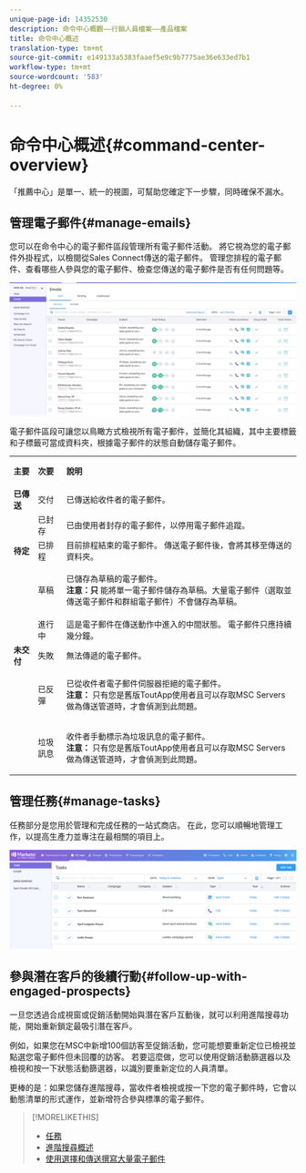 ```yaml
---
unique-page-id: 14352530
description: 命令中心概觀——行銷人員檔案——產品檔案
title: 命令中心概述
translation-type: tm+mt
source-git-commit: e149133a5383faaef5e9c9b7775ae36e633ed7b1
workflow-type: tm+mt
source-wordcount: '583'
ht-degree: 0%

---
```



# 命令中心概述{#command-center-overview}

「推薦中心」是單一、統一的視圖，可幫助您確定下一步驟，同時確保不漏水。

## 管理電子郵件{#manage-emails}

您可以在命令中心的電子郵件區段管理所有電子郵件活動。 將它視為您的電子郵件外掛程式，以檢閱從Sales Connect傳送的電子郵件。 管理您排程的電子郵件、查看哪些人參與您的電子郵件、檢查您傳送的電子郵件是否有任何問題等。

![](assets/command-center-overview-1.png)

電子郵件區段可讓您以鳥瞰方式檢視所有電子郵件，並簡化其組織，其中主要標籤和子標籤可當成資料夾，根據電子郵件的狀態自動儲存電子郵件。

<table> 
 <colgroup> 
  <col> 
  <col> 
  <col> 
 </colgroup> 
 <tbody> 
  <tr> 
   <td title="背景顏色：灰色"><p title=""><strong><span>主要</span> </strong></p></td> 
   <td title="背景顏色：灰色"><p title=""><strong><span>次要</span> </strong></p></td> 
   <td title="背景顏色：灰色"><p title=""><strong><span>說明</span> </strong></p></td> 
  </tr> 
  <tr> 
   <td title="背景顏色：藍色"><strong title="">已傳送</strong></td> 
   <td title="背景顏色：藍色">交付</td> 
   <td title="背景顏色：藍色">已傳送給收件者的電子郵件。</td> 
  </tr> 
  <tr> 
   <td title="背景顏色：藍色"><br></td> 
   <td title="背景顏色：藍色">已封存</td> 
   <td title="背景顏色：藍色">已由使用者封存的電子郵件，以停用電子郵件追蹤。</td> 
  </tr> 
  <tr> 
   <td title="背景顏色：灰色"><strong title="">待定</strong></td> 
   <td title="背景顏色：灰色">已排程</td> 
   <td title="背景顏色：灰色">目前排程結束的電子郵件。 傳送電子郵件後，會將其移至傳送的資料夾。</td> 
  </tr> 
  <tr> 
   <td title="背景顏色：灰色"><br></td> 
   <td title="背景顏色：灰色">草稿</td> 
   <td title="背景顏色：灰色"><p>已儲存為草稿的電子郵件。<br><strong>注意：只</strong> 能將單一電子郵件儲存為草稿。大量電子郵件（選取並傳送電子郵件和群組電子郵件）不會儲存為草稿。</p></td> 
  </tr> 
  <tr> 
   <td title="背景顏色：灰色"><br></td> 
   <td title="背景顏色：灰色">進行中</td> 
   <td title="背景顏色：灰色">這是電子郵件在傳送動作中進入的中間狀態。 電子郵件只應持續幾分鐘。</td> 
  </tr> 
  <tr> 
   <td title="背景顏色：藍色"><strong title="">未交付</strong></td> 
   <td title="背景顏色：藍色">失敗</td> 
   <td title="背景顏色：藍色">無法傳遞的電子郵件。</td> 
  </tr> 
  <tr> 
   <td title="背景顏色：藍色"><br></td> 
   <td title="背景顏色：藍色">已反彈</td> 
   <td title="背景顏色：藍色"><p>已從收件者電子郵件伺服器拒絕的電子郵件。 <br><strong>注意：</strong> 只有您是舊版ToutApp使用者且可以存取MSC Servers做為傳送管道時，才會偵測到此問題。</p></td> 
  </tr> 
  <tr> 
   <td title="背景顏色：藍色"><br></td> 
   <td title="背景顏色：藍色">垃圾訊息</td> 
   <td title="背景顏色：藍色"><p>收件者手動標示為垃圾訊息的電子郵件。<br><strong>注意：</strong> 只有您是舊版ToutApp使用者且可以存取MSC Servers做為傳送管道時，才會偵測到此問題。</p></td> 
  </tr> 
 </tbody> 
</table>

## 管理任務{#manage-tasks}

任務部分是您用於管理和完成任務的一站式商店。 在此，您可以順暢地管理工作，以提高生產力並專注在最相關的項目上。

![](assets/command-center-overview-2.png)

## 參與潛在客戶的後續行動{#follow-up-with-engaged-prospects}

一旦您透過合成視窗或促銷活動開始與潛在客戶互動後，就可以利用進階搜尋功能，開始重新鎖定最吸引潛在客戶。

例如，如果您在MSC中新增100個訪客至促銷活動，您可能想要重新定位已檢視並點選您電子郵件但未回覆的訪客。 若要這麼做，您可以使用促銷活動篩選器以及檢視和按一下狀態活動篩選器，以識別要重新定位的人員清單。

更棒的是：如果您儲存進階搜尋，當收件者檢視或按一下您的電子郵件時，它會以動態清單的形式運作，並新增符合參與標準的電子郵件。

>[!MORELIKETHIS]
>
>* [任務](http://docs.marketo.com/x/qwDb)
>* [進階搜尋概述](http://docs.marketo.com/x/KQM6Ag)
>* [使用選擇和傳送撰寫大量電子郵件](http://docs.marketo.com/x/IgQ6Ag)

>



